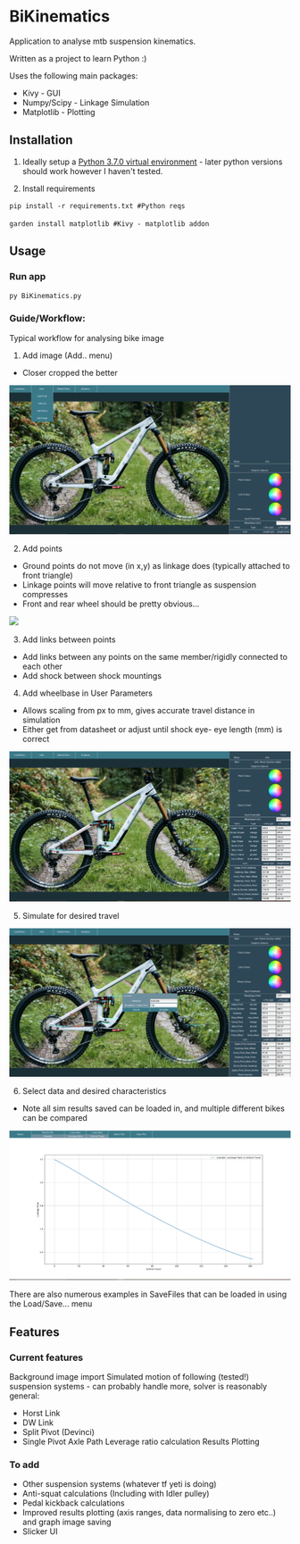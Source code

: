 # BiKinematics
Application to analyse mtb suspension kinematics.

Written as a project to learn Python :)

Uses the following main packages:
* Kivy - GUI
* Numpy/Scipy - Linkage Simulation
* Matplotlib - Plotting

## Installation

1. Ideally setup a [Python 3.7.0 virtual environment](https://medium.com/swlh/how-to-run-a-different-version-of-python-from-your-terminal-fe744276ff22) - later python versions should work however I haven't tested.

1. Install requirements

```
pip install -r requirements.txt #Python reqs
  
garden install matplotlib #Kivy - matplotlib addon
```

## Usage
### Run app

```
py BiKinematics.py
```
### Guide/Workflow:
Typical workflow for analysing bike image

1. Add image (Add.. menu)
- Closer cropped the better
<img src = ReadmeImages/AddImage.PNG>

2. Add points
- Ground points do not move (in x,y) as linkage does (typically attached to front triangle)
- Linkage points will move relative to front triangle as suspension compresses
- Front and rear wheel should be pretty obvious...

<img src = ReadmeImages/Point.PNG>

3. Add links between points
- Add links between any points on the same member/rigidly connected to each other
- Add shock between shock mountings

4. Add wheelbase in User Parameters
- Allows scaling from px to mm, gives accurate travel distance in simulation
- Either get from datasheet or adjust until shock eye- eye length (mm) is correct
<img src = ReadmeImages/Bike.PNG>

5. Simulate for desired travel
<img src = ReadmeImages/SimMenu.PNG>

6. Select data and desired characteristics
- Note all sim results saved can be loaded in, and multiple different bikes can be compared
<img src = ReadmeImages/Plot.PNG>

There are also numerous examples in SaveFiles that can be loaded in using the Load/Save... menu
## Features
### Current features 
Background image import
Simulated motion of following (tested!) suspension systems - can probably handle more, solver is reasonably general:
- Horst Link
- DW Link
- Split Pivot (Devinci)
- Single Pivot
Axle Path 
Leverage ratio calculation
Results Plotting 

### To add
- Other suspension systems (whatever tf yeti is doing)
- Anti-squat calculations (Including with Idler pulley)
- Pedal kickback calculations
- Improved results plotting (axis ranges, data normalising to zero etc..) and graph image saving
- Slicker UI

